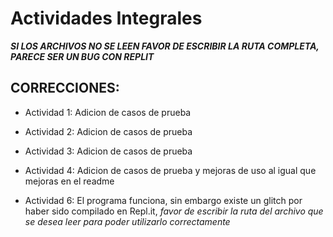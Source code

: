 # Actividades Integrales

***SI LOS ARCHIVOS NO SE LEEN FAVOR DE ESCRIBIR LA RUTA COMPLETA, PARECE SER UN BUG CON REPLIT***

## CORRECCIONES:
- Actividad 1: Adicion de casos de prueba
- Actividad 2: Adicion de casos de prueba
- Actividad 3: Adicion de casos de prueba
- Actividad 4: Adicion de casos de prueba y mejoras de uso al igual que mejoras en el readme

- Actividad 6: El programa funciona, sin embargo existe un glitch por haber sido compilado en Repl.it, *favor de escribir la ruta del archivo que se desea leer para poder utilizarlo correctamente*


